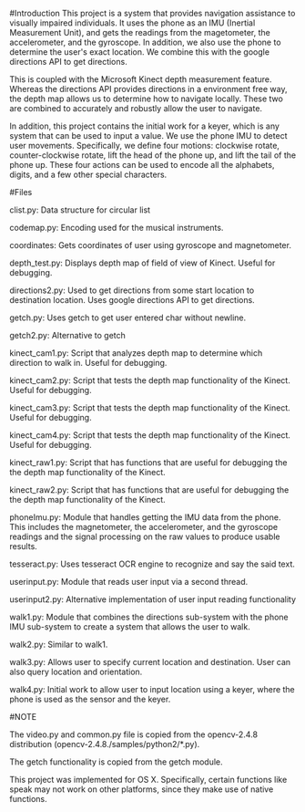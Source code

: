 #Introduction
This project is a system that provides navigation assistance to visually impaired 
individuals. It uses the phone as an IMU (Inertial Measurement Unit), and gets the readings
from the magetometer, the accelerometer, and the gyroscope. In addition, we also use the
phone to determine the user's exact location. We combine this with the google directions
API to get directions. 

This is coupled with the Microsoft Kinect depth measurement feature. Whereas the directions API
provides directions in a environment free way, the depth map allows us to determine how to 
navigate locally. These two are combined to accurately and robustly allow the user to navigate.

In addition, this project contains the initial work for a keyer, which is any system that can be 
used to input a value. We use the phone IMU to detect user movements. Specifically, we define 
four motions: clockwise rotate, counter-clockwise rotate, lift the head of the phone up, and 
lift the tail of the phone up. These four actions can be used to encode all the alphabets, digits,
and a few other special characters.

#Files

clist.py: Data structure for circular list

codemap.py: Encoding used for the musical instruments.

coordinates: Gets coordinates of user using gyroscope and magnetometer.

depth\_test.py: Displays depth map of field of view of Kinect. Useful for debugging.

directions2.py: Used to get directions from some start location to destination location.
    Uses google directions API to get directions.

getch.py: Uses getch to get user entered char without newline.

getch2.py: Alternative to getch

kinect\_cam1.py: Script that analyzes depth map to determine which direction to walk in.
    Useful for debugging.

kinect\_cam2.py: Script that tests the depth map functionality of the Kinect. Useful for debugging.

kinect\_cam3.py: Script that tests the depth map functionality of the Kinect. Useful for debugging.

kinect\_cam4.py: Script that tests the depth map functionality of the Kinect. Useful for debugging.

kinect\_raw1.py: Script that has functions that are useful for debugging the the depth 
    map functionality of the Kinect.

kinect\_raw2.py: Script that has functions that are useful for debugging the the depth 
    map functionality of the Kinect.

phoneImu.py: Module that handles getting the IMU data from the phone. This includes the
    magnetometer, the accelerometer, and the gyroscope readings and the signal processing
    on the raw values to produce usable results. 

tesseract.py: Uses tesseract OCR engine to recognize and say the said text.

userinput.py: Module that reads user input via a second thread.

userinput2.py: Alternative implementation of user input reading functionality

walk1.py: Module that combines the directions sub-system with the phone IMU sub-system 
    to create a system that  allows the user to walk.

walk2.py: Similar to walk1.

walk3.py: Allows user to specify current location and destination. User can also query location and 
    orientation.

walk4.py: Initial work to allow user to input location using a keyer, where the phone is used as the 
    sensor and the keyer.

#NOTE

The video.py and common.py file is copied from the opencv-2.4.8 
distribution (opencv-2.4.8./samples/python2/\*.py).

The getch functionality is copied from the getch module.

This project was implemented for OS X. Specifically, certain  functions like
    speak may not work on other platforms, since they make use of native functions.


